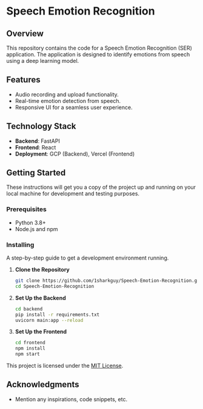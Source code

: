 
# Speech Emotion Recognition

## Overview
This repository contains the code for a Speech Emotion Recognition (SER) application. The application is designed to identify emotions from speech using a deep learning model.

## Features
- Audio recording and upload functionality.
- Real-time emotion detection from speech.
- Responsive UI for a seamless user experience.

## Technology Stack
- **Backend**: FastAPI
- **Frontend**: React
- **Deployment**: GCP (Backend), Vercel (Frontend)

## Getting Started
These instructions will get you a copy of the project up and running on your local machine for development and testing purposes.

### Prerequisites
- Python 3.8+
- Node.js and npm

### Installing
A step-by-step guide to get a development environment running.

1. **Clone the Repository**
   ```bash
   git clone https://github.com/1sharkguy/Speech-Emotion-Recognition.git
   cd Speech-Emotion-Recognition
   ```

2. **Set Up the Backend**
   ```bash
   cd backend
   pip install -r requirements.txt
   uvicorn main:app --reload
   ```

3. **Set Up the Frontend**
   ```bash
   cd frontend
   npm install
   npm start
   ```


This project is licensed under the [MIT License](LICENSE.md).

## Acknowledgments
- Mention any inspirations, code snippets, etc.
